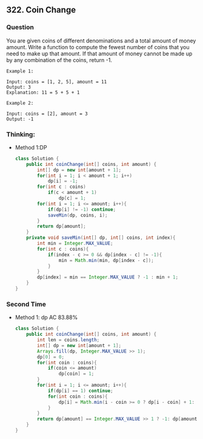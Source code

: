 ## 322. Coin Change

### Question
You are given coins of different denominations and a total amount of money amount. Write a function to compute the fewest number of coins that you need to make up that amount. If that amount of money cannot be made up by any combination of the coins, return -1.

```
Example 1:

Input: coins = [1, 2, 5], amount = 11
Output: 3
Explanation: 11 = 5 + 5 + 1

Example 2:

Input: coins = [2], amount = 3
Output: -1
```

### Thinking:
* Method 1:DP
    ```Java
    class Solution {
        public int coinChange(int[] coins, int amount) {
            int[] dp = new int[amount + 1];
            for(int i = 1; i < amount + 1; i++)
                dp[i] = -1;
            for(int c : coins)
                if(c < amount + 1)
                    dp[c] = 1;
            for(int i = 1; i <= amount; i++){
                if(dp[i] != -1) continue;
                saveMin(dp, coins, i);
            }
            return dp[amount];
        }
        private void saveMin(int[] dp, int[] coins, int index){
            int min = Integer.MAX_VALUE;
            for(int c : coins){
                if(index - c >= 0 && dp[index - c] != -1){
                    min = Math.min(min, dp[index - c]);
                }
            }
            dp[index] = min == Integer.MAX_VALUE ? -1 : min + 1;
        }
    }
    ```

### Second Time
* Method 1: dp AC 83.88%
    ```Java
    class Solution {
        public int coinChange(int[] coins, int amount) {
            int len = coins.length;
            int[] dp = new int[amount + 1];
            Arrays.fill(dp, Integer.MAX_VALUE >> 1);
            dp[0] = 0;
            for(int coin : coins){
                if(coin <= amount)
                    dp[coin] = 1;
            }
            for(int i = 1; i <= amount; i++){
                if(dp[i] == 1) continue;
                for(int coin : coins){
                    dp[i] = Math.min(i - coin >= 0 ? dp[i - coin] + 1: Integer.MAX_VALUE >> 1, dp[i]);
                }
            }
            return dp[amount] == Integer.MAX_VALUE >> 1 ? -1: dp[amount];
        }
    }
    ```
